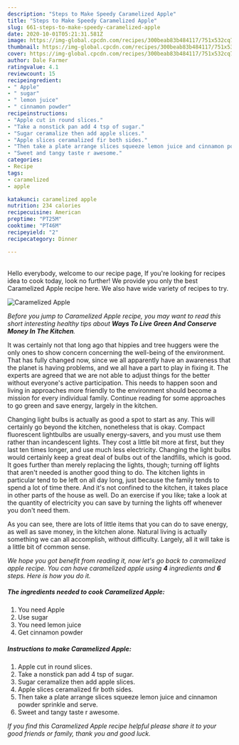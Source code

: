 ```yaml
---
description: "Steps to Make Speedy Caramelized Apple"
title: "Steps to Make Speedy Caramelized Apple"
slug: 661-steps-to-make-speedy-caramelized-apple
date: 2020-10-01T05:21:31.581Z
image: https://img-global.cpcdn.com/recipes/300beab83b484117/751x532cq70/caramelized-apple-recipe-main-photo.jpg
thumbnail: https://img-global.cpcdn.com/recipes/300beab83b484117/751x532cq70/caramelized-apple-recipe-main-photo.jpg
cover: https://img-global.cpcdn.com/recipes/300beab83b484117/751x532cq70/caramelized-apple-recipe-main-photo.jpg
author: Dale Farmer
ratingvalue: 4.1
reviewcount: 15
recipeingredient:
- " Apple"
- " sugar"
- " lemon juice"
- " cinnamon powder"
recipeinstructions:
- "Apple cut in round slices."
- "Take a nonstick pan add 4 tsp of sugar."
- "Sugar ceramalize then add apple slices."
- "Apple slices ceramalized fir both sides."
- "Then take a plate arrange slices squeeze lemon juice and cinnamon powder sprinkle and serve."
- "Sweet and tangy taste r awesome."
categories:
- Recipe
tags:
- caramelized
- apple

katakunci: caramelized apple 
nutrition: 234 calories
recipecuisine: American
preptime: "PT25M"
cooktime: "PT46M"
recipeyield: "2"
recipecategory: Dinner

---
```

<br>
Hello everybody, welcome to our recipe page, If you're looking for recipes idea to cook today, look no further! We provide you only the best Caramelized Apple recipe here. We also have wide variety of recipes to try.
<br>


![Caramelized Apple](https://img-global.cpcdn.com/recipes/300beab83b484117/751x532cq70/caramelized-apple-recipe-main-photo.jpg)

<i>Before you jump to Caramelized Apple recipe, you may want to read this short interesting healthy tips about 
<strong>Ways To Live Green And Conserve Money In The Kitchen</strong>.</i>
</br>

It was certainly not that long ago that hippies and tree huggers were the only ones to show concern concerning the well-being of the environment. That has fully changed now, since we all apparently have an awareness that the planet is having problems, and we all have a part to play in fixing it. The experts are agreed that we are not able to adjust things for the better without everyone's active participation. This needs to happen soon and living in approaches more friendly to the environment should become a mission for every individual family. Continue reading for some approaches to go green and save energy, largely in the kitchen.

Changing light bulbs is actually as good a spot to start as any. This will certainly go beyond the kitchen, nonetheless that is okay. Compact fluorescent lightbulbs are usually energy-savers, and you must use them rather than incandescent lights. They cost a little bit more at first, but they last ten times longer, and use much less electricity. Changing the light bulbs would certainly keep a great deal of bulbs out of the landfills, which is good. It goes further than merely replacing the lights, though; turning off lights that aren't needed is another good thing to do. The kitchen lights in particular tend to be left on all day long, just because the family tends to spend a lot of time there. And it's not confined to the kitchen, it takes place in other parts of the house as well. Do an exercise if you like; take a look at the quantity of electricity you can save by turning the lights off whenever you don't need them.

As you can see, there are lots of little items that you can do to save energy, as well as save money, in the kitchen alone. Natural living is actually something we can all accomplish, without difficulty. Largely, all it will take is a little bit of common sense.


<i>We hope you got benefit from reading it, now let's go back to caramelized apple recipe. You can have caramelized apple using <strong>4</strong> ingredients and <strong>6</strong> steps. Here is how you do it.
</i>

##### The ingredients needed to cook Caramelized Apple:

1. You need  Apple
1. Use  sugar
1. You need  lemon juice
1. Get  cinnamon powder


##### Instructions to make Caramelized Apple:

1. Apple cut in round slices.
1. Take a nonstick pan add 4 tsp of sugar.
1. Sugar ceramalize then add apple slices.
1. Apple slices ceramalized fir both sides.
1. Then take a plate arrange slices squeeze lemon juice and cinnamon powder sprinkle and serve.
1. Sweet and tangy taste r awesome.


<i>If you find this Caramelized Apple recipe helpful please share it to your good friends or family, thank you and good luck.</i>
